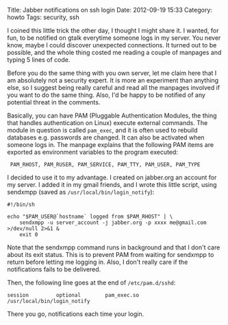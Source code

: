 Title: Jabber notifications on ssh login
Date: 2012-09-19 15:33
Category: howto
Tags: security, ssh

I coined this little trick the other day, I thought I might share it. I
wanted, for fun, to be notified on gtalk everytime someone logs in my
server. You never know, maybe I could discover unexpected connections. It
turned out to be possible, and the whole thing costed me reading a couple
of manpages and typing 5 lines of code.

Before you do the same thing with you own server, let me claim here that I
am absolutely not a security expert. It is more an experiment than
anything else, so I suggest being really careful and read all the manpages
involved if you want to do the same thing. Also, I'd be happy to be
notified of any potential threat in the comments.

Basically, you can have PAM (Pluggable Authentication Modules, the thing
that handles authentication on Linux) execute external commands. The
module in question is called `pam_exec`, and it is often used to rebuild
databases e.g. passwords are changed. It can also be activated when
someone logs in. The manpage explains that the following PAM items are
exported as environment variables to the program executed:

     PAM_RHOST, PAM_RUSER, PAM_SERVICE, PAM_TTY, PAM_USER, PAM_TYPE

I decided to use it to my advantage. I created on jabber.org an account
for my server. I added it in my gmail friends, and I wrote this little
script, using sendxmpp (saved as `/usr/local/bin/login_notify`):

    #!/bin/sh

    echo "$PAM_USER@`hostname` logged from $PAM_RHOST" | \
        sendxmpp -u server_account -j jabber.org -p xxxx me@gmail.com >/dev/null 2>&1 &
        exit 0

Note that the sendxmpp command runs in background and that I don't care
about its exit status. This is to prevent PAM from waiting for sendxmpp to
return before letting me logging in. Also, I don't really care if the
notifications fails to be delivered.

Then, the following line goes at the end of `/etc/pam.d/sshd`:

    session         optional        pam_exec.so             /usr/local/bin/login_notify

There you go, notifications each time your login.
